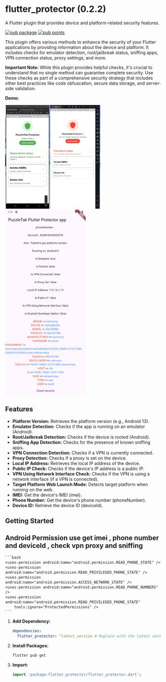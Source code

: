 # flutter_protector (0.2.2)

A Flutter plugin that provides device and platform-related security features.

[![pub package](https://img.shields.io/pub/v/flutter_protector.svg)](https://pub.dev/packages/flutter_protector)
[![pub points](https://img.shields.io/pub/points/flutter_protector?color=2E8B57&label=pub%20points)](https://pub.dev/packages/flutter_protector/score)



This plugin offers various methods to enhance the security of your Flutter applications by providing information about the device and platform. It includes checks for emulator detection, root/jailbreak status, sniffing apps, VPN connection status, proxy settings, and more.

**Important Note:** While this plugin provides helpful checks, it's crucial to understand that no single method can guarantee complete security. Use these checks as part of a comprehensive security strategy that includes other best practices like code obfuscation, secure data storage, and server-side validation.

**Demo:**

<img src="https://github.com/PuzzleTakX/flutter_protector/blob/master/demo/device.jpg?raw=true" alt="image_demo" width="307" height="335">


<img src="https://github.com/PuzzleTakX/flutter_protector/blob/master/demo/image.png?raw=true" alt="image_demo" width="260" height="600">



## Features

*   **Platform Version:** Retrieves the platform version (e.g., Android 13).
*   **Emulator Detection:** Checks if the app is running on an emulator (Android).
*   **Root/Jailbreak Detection:** Checks if the device is rooted (Android).
*   **Sniffing App Detection:** Checks for the presence of known sniffing apps.
*   **VPN Connection Detection:** Checks if a VPN is currently connected.
*   **Proxy Detection:** Checks if a proxy is set on the device.
*   **Local IP Address:** Retrieves the local IP address of the device.
*   **Public IP Check:** Checks if the device's IP address is a public IP.
*   **VPN Using Network Interface Check:** Checks if the VPN is using a network interface (if a VPN is connected).
*   **Target Platform Web Launch Mode:** Detects target platform when running on the web.
*   **IMEI:** Get the device's IMEI (imei).
*   **Phone Number:** Get the device's phone number (phoneNumber).
*   **Device ID:** Retrieve the device ID (deviceId).



## Getting Started


## Android Permission  use get imei , phone number and deviceId , check vpn proxy and sniffing


    ```bash
    <uses-permission android:name="android.permission.READ_PHONE_STATE" />
    <uses-permission android:name="android.permission.READ_PRIVILEGED_PHONE_STATE" />
    <uses-permission android:name="android.permission.ACCESS_NETWORK_STATE" />
    <uses-permission android:name="android.permission.READ_PHONE_NUMBERS" />
    <uses-permission android:name="android.permission.READ_PRIVILEGED_PHONE_STATE"
        tools:ignore="ProtectedPermissions" />
    ```

1.  **Add Dependency:**

    ```yaml
    dependencies:
      flutter_protector: ^latest_version # Replace with the latest version from pub.dev
    ```

2.  **Install Packages:**

    ```bash
    flutter pub get
    ```

3.  **Import:**

    ```dart
    import 'package:flutter_protector/flutter_protector.dart';
    ```

